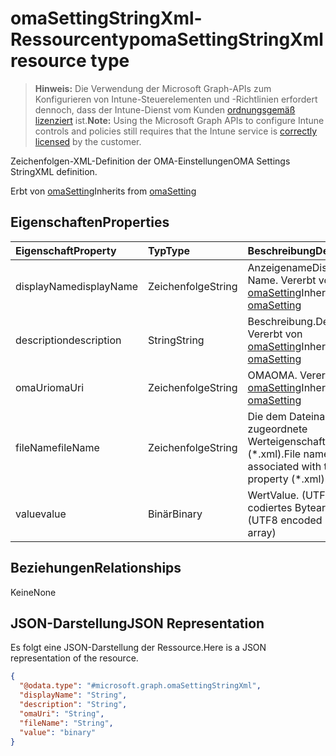 # <a name="omasettingstringxml-resource-type"></a><span data-ttu-id="c954a-101">omaSettingStringXml-Ressourcentyp</span><span class="sxs-lookup"><span data-stu-id="c954a-101">omaSettingStringXml resource type</span></span>

> <span data-ttu-id="c954a-102">**Hinweis:** Die Verwendung der Microsoft Graph-APIs zum Konfigurieren von Intune-Steuerelementen und -Richtlinien erfordert dennoch, dass der Intune-Dienst vom Kunden [ordnungsgemäß lizenziert](https://go.microsoft.com/fwlink/?linkid=839381) ist.</span><span class="sxs-lookup"><span data-stu-id="c954a-102">**Note:** Using the Microsoft Graph APIs to configure Intune controls and policies still requires that the Intune service is [correctly licensed](https://go.microsoft.com/fwlink/?linkid=839381) by the customer.</span></span>

<span data-ttu-id="c954a-103">Zeichenfolgen-XML-Definition der OMA-Einstellungen</span><span class="sxs-lookup"><span data-stu-id="c954a-103">OMA Settings StringXML definition.</span></span>

<span data-ttu-id="c954a-104">Erbt von [omaSetting](../resources/intune_deviceconfig_omasetting.md)</span><span class="sxs-lookup"><span data-stu-id="c954a-104">Inherits from [omaSetting](../resources/intune_deviceconfig_omasetting.md)</span></span>

## <a name="properties"></a><span data-ttu-id="c954a-105">Eigenschaften</span><span class="sxs-lookup"><span data-stu-id="c954a-105">Properties</span></span>
|<span data-ttu-id="c954a-106">Eigenschaft</span><span class="sxs-lookup"><span data-stu-id="c954a-106">Property</span></span>|<span data-ttu-id="c954a-107">Typ</span><span class="sxs-lookup"><span data-stu-id="c954a-107">Type</span></span>|<span data-ttu-id="c954a-108">Beschreibung</span><span class="sxs-lookup"><span data-stu-id="c954a-108">Description</span></span>|
|:---|:---|:---|
|<span data-ttu-id="c954a-109">displayName</span><span class="sxs-lookup"><span data-stu-id="c954a-109">displayName</span></span>|<span data-ttu-id="c954a-110">Zeichenfolge</span><span class="sxs-lookup"><span data-stu-id="c954a-110">String</span></span>|<span data-ttu-id="c954a-111">Anzeigename</span><span class="sxs-lookup"><span data-stu-id="c954a-111">Display Name.</span></span> <span data-ttu-id="c954a-112">Vererbt von [omaSetting](../resources/intune_deviceconfig_omasetting.md)</span><span class="sxs-lookup"><span data-stu-id="c954a-112">Inherited from [omaSetting](../resources/intune_deviceconfig_omasetting.md)</span></span>|
|<span data-ttu-id="c954a-113">description</span><span class="sxs-lookup"><span data-stu-id="c954a-113">description</span></span>|<span data-ttu-id="c954a-114">String</span><span class="sxs-lookup"><span data-stu-id="c954a-114">String</span></span>|<span data-ttu-id="c954a-115">Beschreibung.</span><span class="sxs-lookup"><span data-stu-id="c954a-115">Description.</span></span> <span data-ttu-id="c954a-116">Vererbt von [omaSetting](../resources/intune_deviceconfig_omasetting.md)</span><span class="sxs-lookup"><span data-stu-id="c954a-116">Inherited from [omaSetting](../resources/intune_deviceconfig_omasetting.md)</span></span>|
|<span data-ttu-id="c954a-117">omaUri</span><span class="sxs-lookup"><span data-stu-id="c954a-117">omaUri</span></span>|<span data-ttu-id="c954a-118">Zeichenfolge</span><span class="sxs-lookup"><span data-stu-id="c954a-118">String</span></span>|<span data-ttu-id="c954a-119">OMA</span><span class="sxs-lookup"><span data-stu-id="c954a-119">OMA.</span></span> <span data-ttu-id="c954a-120">Vererbt von [omaSetting](../resources/intune_deviceconfig_omasetting.md)</span><span class="sxs-lookup"><span data-stu-id="c954a-120">Inherited from [omaSetting](../resources/intune_deviceconfig_omasetting.md)</span></span>|
|<span data-ttu-id="c954a-121">fileName</span><span class="sxs-lookup"><span data-stu-id="c954a-121">fileName</span></span>|<span data-ttu-id="c954a-122">Zeichenfolge</span><span class="sxs-lookup"><span data-stu-id="c954a-122">String</span></span>|<span data-ttu-id="c954a-123">Die dem Dateinamen zugeordnete Werteigenschaft (\*.xml).</span><span class="sxs-lookup"><span data-stu-id="c954a-123">File name associated with the Value property (\*.xml).</span></span>|
|<span data-ttu-id="c954a-124">value</span><span class="sxs-lookup"><span data-stu-id="c954a-124">value</span></span>|<span data-ttu-id="c954a-125">Binär</span><span class="sxs-lookup"><span data-stu-id="c954a-125">Binary</span></span>|<span data-ttu-id="c954a-126">Wert</span><span class="sxs-lookup"><span data-stu-id="c954a-126">Value.</span></span> <span data-ttu-id="c954a-127">(UTF8-codiertes Bytearray)</span><span class="sxs-lookup"><span data-stu-id="c954a-127">(UTF8 encoded byte array)</span></span>|

## <a name="relationships"></a><span data-ttu-id="c954a-128">Beziehungen</span><span class="sxs-lookup"><span data-stu-id="c954a-128">Relationships</span></span>
<span data-ttu-id="c954a-129">Keine</span><span class="sxs-lookup"><span data-stu-id="c954a-129">None</span></span>
## <a name="json-representation"></a><span data-ttu-id="c954a-130">JSON-Darstellung</span><span class="sxs-lookup"><span data-stu-id="c954a-130">JSON Representation</span></span>
<span data-ttu-id="c954a-131">Es folgt eine JSON-Darstellung der Ressource.</span><span class="sxs-lookup"><span data-stu-id="c954a-131">Here is a JSON representation of the resource.</span></span>
<!--{
  "blockType": "resource",
  "baseType": "microsoft.graph.omaSetting",
  "@odata.type": "microsoft.graph.omaSettingStringXml"
}-->
``` json
{
  "@odata.type": "#microsoft.graph.omaSettingStringXml",
  "displayName": "String",
  "description": "String",
  "omaUri": "String",
  "fileName": "String",
  "value": "binary"
}
```



